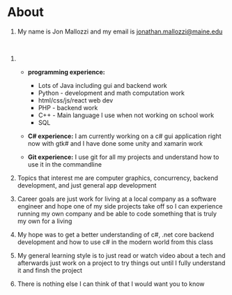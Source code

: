 # About 

1. My name is Jon Mallozzi and my email is jonathan.mallozzi@maine.edu
<br/>

1. * **programming experience:**
        * Lots of Java including gui and backend work
        * Python - development and math computation work
        * html/css/js/react web dev
        * PHP - backend work
        * C++ - Main language I use when not working on school work
        * SQL

    * **C# experience:**
    I am currently working on a c# gui application right now with gtk# and I have done some unity and xamarin work

    * **Git experience:** I use git for all my projects and understand how to use it in the commandline 

1.  Topics that interest me are computer graphics, concurrency, backend development, and just general app development 

1. Career goals are just work for living at a local company as a software engineer and hope one of my side projects take off so I can experience running my own company and be able to code something that is truly my own for a living

1. My hope was to get a better understanding of c#, .net core backend development and how to use c# in the modern world from this class

1. My general learning style is to just read or watch video about a tech and afterwards just work on a project to try things out until I fully understand it and finsh the project

1. There is nothing else I can think of that I would want you to know